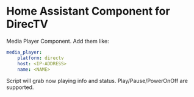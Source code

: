 # Home Assistant Component for DirecTV

Media Player Component.  Add them like:

```yaml
media_player:
    platform: directv
    host: <IP-ADDRESS>
    name: <NAME>
```

Script will grab now playing info and status.  Play/Pause/PowerOnOff are supported.